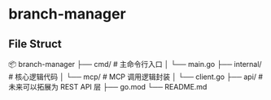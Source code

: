 # branch-manager

## File Struct
📦 branch-manager
├── cmd/                 # 主命令行入口
│   └── main.go
├── internal/            # 核心逻辑代码
│   └── mcp/             # MCP 调用逻辑封装
│       └── client.go
├── api/                 # 未来可以拓展为 REST API 层
├── go.mod
└── README.md
